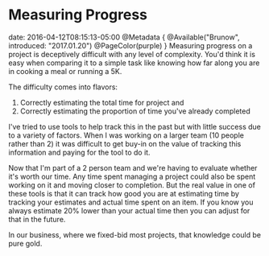 # Measuring Progress
date: 2016-04-12T08:15:13-05:00
@Metadata {
  @Available("Brunow", introduced: "2017.01.20")
  @PageColor(purple)
}
Measuring progress on a project is deceptively difficult with any level of complexity. You'd think it is easy when comparing it to a simple task like knowing how far along you are in cooking a meal or running a 5K.

The difficulty comes into flavors: 

1) Correctly estimating the total time for project and 
2) Correctly estimating the proportion of time you've already completed 

I've tried to use tools to help track this in the past but with little success due to a variety of factors. When I was working on a larger team (10 people rather than 2) it was difficult to get buy-in on the value of tracking this information and paying for the tool to do it.

Now that I'm part of a 2 person team and we're having to evaluate whether it's worth our time. Any time spent managing a project could also be spent working on it and moving closer to completion. But the real value in one of these tools is that it can track how good you are at estimating time by tracking your estimates and actual time spent on an item. If you know you always estimate 20% lower than your actual time then you can adjust for that in the future.

In our business, where we fixed-bid most projects, that knowledge could be pure gold.

